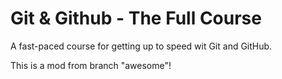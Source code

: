 # Git & Github - The Full Course

A fast-paced course for getting up to speed wit Git and GitHub.

This is a mod from branch "awesome"!